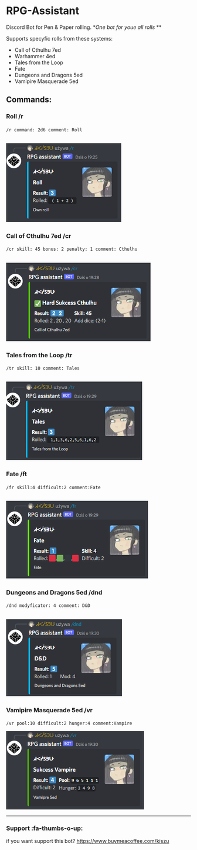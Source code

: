 # RPG-Assistant
Discord Bot for Pen &amp; Paper rolling.  **One bot for youe all rolls*  **

Supports specyfic rolls from these systems:
- Call of Cthulhu 7ed
- Warhammer 4ed
- Tales from the Loop
- Fate
- Dungeons and Dragons 5ed
- Vamipire Masquerade 5ed

## Commands:
### Roll /r
`/r command: 2d6 comment: Roll`

![Simple roll](https://github.com/P4NTY/P4NTY-RPG-Assistant/blob/main/pic/r.png?raw=true "Simple roll")
--
### Call of Cthulhu 7ed /cr
`/cr skill: 45 bonus: 2 penalty: 1 comment: Cthulhu`

![Call of Cthulhu](https://github.com/P4NTY/P4NTY-RPG-Assistant/blob/main/pic/cr.png?raw=true "Call of Cthulhu")
--
### Tales from the Loop /tr
`/tr skill: 10 comment: Tales`

![Tales](https://github.com/P4NTY/P4NTY-RPG-Assistant/blob/main/pic/tr.png?raw=true "Tales")
--
### Fate /ft
`/fr skill:4 difficult:2 comment:Fate`

![Fate](https://github.com/P4NTY/P4NTY-RPG-Assistant/blob/main/pic/fr.png?raw=true "Fate")
--
### Dungeons and Dragons 5ed /dnd
`/dnd modyficator: 4 comment: D&D`

![Dungeons and Dragons](https://github.com/P4NTY/P4NTY-RPG-Assistant/blob/main/pic/dnd.png?raw=true "Dungeons and Dragons")
--
### Vamipire Masquerade 5ed /vr
`/vr pool:10 difficult:2 hunger:4 comment:Vampire`

![Vampire](https://github.com/P4NTY/P4NTY-RPG-Assistant/blob/main/pic/vr.png?raw=true "Vampire")

---
### Support :fa-thumbs-o-up:
if you want support this bot? https://www.buymeacoffee.com/kiszu
